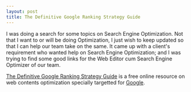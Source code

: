 ```yaml
---
layout: post
title: The Definitive Google Ranking Strategy Guide
---
```


I was doing a search for some topics on Search Engine Optimization. Not that I want to or will be doing Optimization, I just wish to keep updated so that I can help our team take on the same. It came up with a client's requirement who wanted help on Search Engine Optimization; and I was trying to find some good links for the Web Editor cum Search Engine Optimizer of our team.

[The Definitive Google Ranking Strategy Guide](http://www.googlerank.com/ranking/Ebook/) is a free online resource on web contents optimization specially targetted for [Google](http://www.google.com/).